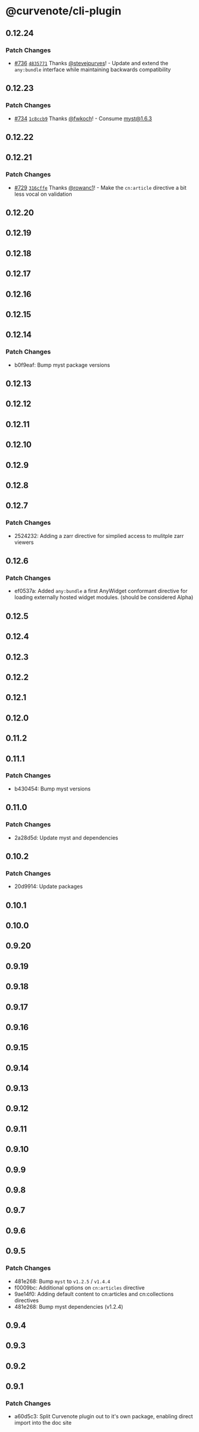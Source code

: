 # @curvenote/cli-plugin

## 0.12.24

### Patch Changes

- [#736](https://github.com/curvenote/curvenote/pull/736) [`4835771`](https://github.com/curvenote/curvenote/commit/4835771d28b0875d5309ec4450142dfdde8578ee) Thanks [@stevejpurves](https://github.com/stevejpurves)! - Update and extend the `any:bundle` interface while maintaining backwards compatibility

## 0.12.23

### Patch Changes

- [#734](https://github.com/curvenote/curvenote/pull/734) [`1c8ccb9`](https://github.com/curvenote/curvenote/commit/1c8ccb9ebd80cee00132d44684edd506e15a600c) Thanks [@fwkoch](https://github.com/fwkoch)! - Consume myst@1.6.3

## 0.12.22

## 0.12.21

### Patch Changes

- [#729](https://github.com/curvenote/curvenote/pull/729) [`316cffe`](https://github.com/curvenote/curvenote/commit/316cffecc765e5f1d3abedb9ee0c789c703e3998) Thanks [@rowanc1](https://github.com/rowanc1)! - Make the `cn:article` directive a bit less vocal on validation

## 0.12.20

## 0.12.19

## 0.12.18

## 0.12.17

## 0.12.16

## 0.12.15

## 0.12.14

### Patch Changes

- b0f9eaf: Bump myst package versions

## 0.12.13

## 0.12.12

## 0.12.11

## 0.12.10

## 0.12.9

## 0.12.8

## 0.12.7

### Patch Changes

- 2524232: Adding a zarr directive for simplied access to mulitple zarr viewers

## 0.12.6

### Patch Changes

- ef0537a: Added `any:bundle` a first AnyWidget conformant directive for loading externally hosted widget modules. (should be considered Alpha)

## 0.12.5

## 0.12.4

## 0.12.3

## 0.12.2

## 0.12.1

## 0.12.0

## 0.11.2

## 0.11.1

### Patch Changes

- b430454: Bump myst versions

## 0.11.0

### Patch Changes

- 2a28d5d: Update myst and dependencies

## 0.10.2

### Patch Changes

- 20d9914: Update packages

## 0.10.1

## 0.10.0

## 0.9.20

## 0.9.19

## 0.9.18

## 0.9.17

## 0.9.16

## 0.9.15

## 0.9.14

## 0.9.13

## 0.9.12

## 0.9.11

## 0.9.10

## 0.9.9

## 0.9.8

## 0.9.7

## 0.9.6

## 0.9.5

### Patch Changes

- 481e268: Bump `myst` to `v1.2.5` / `v1.4.4`
- f0009bc: Additional options on `cn:articles` directive
- 9ae14f0: Adding default content to cn:articles and cn:collections directives
- 481e268: Bump myst dependencies (v1.2.4)

## 0.9.4

## 0.9.3

## 0.9.2

## 0.9.1

### Patch Changes

- a60d5c3: Split Curvenote plugin out to it's own package, enabling direct import into the doc site

